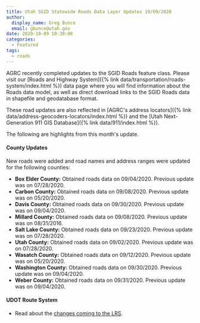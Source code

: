 ```yaml
---
title: Utah SGID Statewide Roads Data Layer Updates 10/09/2020
author:
  display_name: Greg Bunce
  email: gbunce@utah.gov
date: 2020-10-09 10:30:00
categories:
  - Featured
tags:
  - roads
---
```


AGRC recently completed updates to the SGID Roads feature class. Please visit our [Roads and Highway System]({% link data/transportation/roads-system/index.html %}) data page where you will find information about the Roads data model, as well as direct download links to the SGID Roads data in shapefile and geodatabase format.

These road updates are also reflected in [AGRC's address locators]({% link data/address-geocoders-locators/index.html %}) and the [Utah Next-Generation 911 GIS Database]({% link data/911/index.html %}).

The following are highlights from this month's update.

#### County Updates

New roads were added and road names and address ranges were updated for the following counties:

- **Box Elder County:** Obtained roads data on 09/04/2020. Previous update was on 07/28/2020.
- **Carbon County:** Obtained roads data on 09/08/2020. Previous update was on 05/20/2020.
- **Davis County:** Obtained roads data on 09/30/2020. Previous update was on 09/04/2020.
- **Millard County:** Obtained roads data on 09/08/2020. Previous update was on 08/31/2016.
- **Salt Lake County:** Obtained roads data on 09/23/2020. Previous update was on 07/28/2020.
- **Utah County:** Obtained roads data on 09/02/2020. Previous update was on 07/28/2020.
- **Wasatch County:** Obtained roads data on 09/12/2020. Previous update was on 05/20/2020.
- **Washington County:** Obtained roads data on 09/30/2020. Previous update was on 09/04/2020.
- **Weber County:** Obtained roads data on 09/31/2020. Previous update was on 09/04/2020.

#### UDOT Route System

- Read about the [changes coming to the LRS](https://drive.google.com/file/d/1t03AWYHeqTjssTSKnzn60ygdIB-nqEAF/view).
